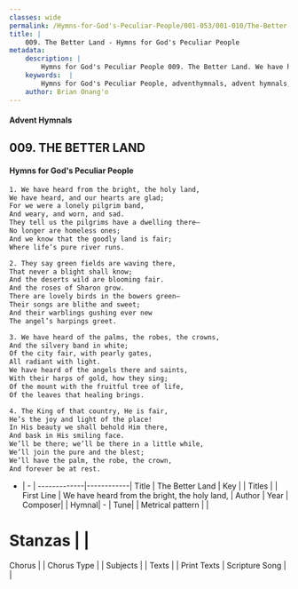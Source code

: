 ```yaml
---
classes: wide
permalink: /Hymns-for-God's-Peculiar-People/001-053/001-010/The-Better-Land/
title: |
    009. The Better Land - Hymns for God's Peculiar People
metadata:
    description: |
        Hymns for God's Peculiar People 009. The Better Land. We have heard from the bright, the holy land, We have heard, and our hearts are glad; For we were a lonely pilgrim band, And weary, and worn, and sad. They tell us the pilgrims have a dwelling there— No longer are homeless ones; And we know that the goodly land is fair; Where life’s pure river runs.  
    keywords:  |
        Hymns for God's Peculiar People, adventhymnals, advent hymnals, The Better Land, We have heard from the bright, the holy land,. 
    author: Brian Onang'o
---
```

#### Advent Hymnals
## 009. THE BETTER LAND
####  Hymns for God's Peculiar People
```txt
1. We have heard from the bright, the holy land,
We have heard, and our hearts are glad;
For we were a lonely pilgrim band,
And weary, and worn, and sad.
They tell us the pilgrims have a dwelling there—
No longer are homeless ones;
And we know that the goodly land is fair;
Where life’s pure river runs.

2. They say green fields are waving there,
That never a blight shall know;
And the deserts wild are blooming fair.
And the roses of Sharon grow.
There are lovely birds in the bowers green—
Their songs are blithe and sweet;
And their warblings gushing ever new
The angel’s harpings greet.

3. We have heard of the palms, the robes, the crowns,
And the silvery band in white;
Of the city fair, with pearly gates,
All radiant with light.
We have heard of the angels there and saints,
With their harps of gold, how they sing;
Of the mount with the fruitful tree of life,
Of the leaves that healing brings.

4. The King of that country, He is fair,
He’s the joy and light of the place!
In His beauty we shall behold Him there,
And bask in His smiling face.
We’ll be there; we’ll be there in a little while,
We’ll join the pure and the blest;
We’ll have the palm, the robe, the crown,
And forever be at rest.


```
- |   -  |
-------------|------------|
Title | The Better Land |
Key |  |
Titles |  |
First Line | We have heard from the bright, the holy land, |
Author | 
Year | 
Composer|  |
Hymnal|  - |
Tune|  |
Metrical pattern | |
# Stanzas |  |
Chorus |  |
Chorus Type |  |
Subjects |  |
Texts |  |
Print Texts | 
Scripture Song |  |
    
